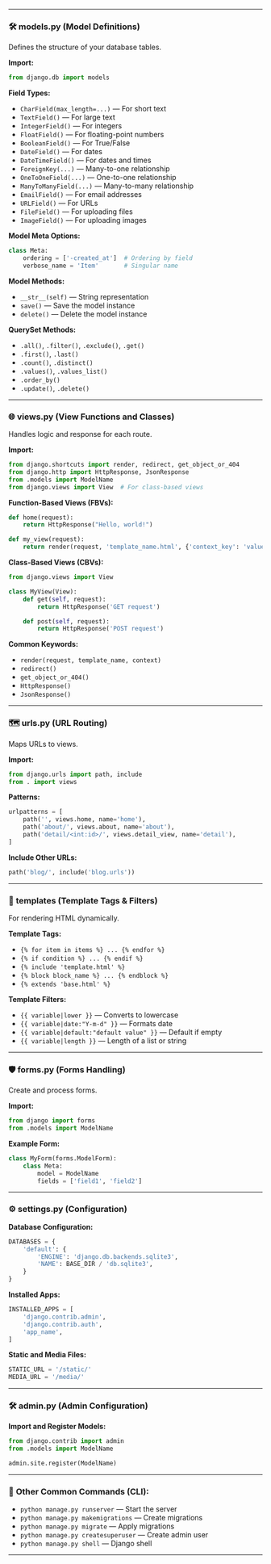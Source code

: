 
---

### 🛠️ **models.py (Model Definitions)**  
Defines the structure of your database tables.

**Import:**  
```python
from django.db import models
```

**Field Types:**
- `CharField(max_length=...)` — For short text
- `TextField()` — For large text
- `IntegerField()` — For integers
- `FloatField()` — For floating-point numbers
- `BooleanField()` — For True/False
- `DateField()` — For dates
- `DateTimeField()` — For dates and times
- `ForeignKey(...)` — Many-to-one relationship
- `OneToOneField(...)` — One-to-one relationship
- `ManyToManyField(...)` — Many-to-many relationship
- `EmailField()` — For email addresses
- `URLField()` — For URLs
- `FileField()` — For uploading files
- `ImageField()` — For uploading images

**Model Meta Options:**
```python
class Meta:
    ordering = ['-created_at']  # Ordering by field
    verbose_name = 'Item'       # Singular name
```

**Model Methods:**
- `__str__(self)` — String representation
- `save()` — Save the model instance
- `delete()` — Delete the model instance

**QuerySet Methods:**  
- `.all()`, `.filter()`, `.exclude()`, `.get()`
- `.first()`, `.last()`
- `.count()`, `.distinct()`
- `.values()`, `.values_list()`
- `.order_by()`
- `.update()`, `.delete()`

---

### 🌐 **views.py (View Functions and Classes)**  
Handles logic and response for each route.

**Import:**
```python
from django.shortcuts import render, redirect, get_object_or_404
from django.http import HttpResponse, JsonResponse
from .models import ModelName
from django.views import View  # For class-based views
```

**Function-Based Views (FBVs):**
```python
def home(request):
    return HttpResponse("Hello, world!")

def my_view(request):
    return render(request, 'template_name.html', {'context_key': 'value'})
```

**Class-Based Views (CBVs):**
```python
from django.views import View

class MyView(View):
    def get(self, request):
        return HttpResponse('GET request')

    def post(self, request):
        return HttpResponse('POST request')
```

**Common Keywords:**
- `render(request, template_name, context)`
- `redirect()`
- `get_object_or_404()`
- `HttpResponse()`
- `JsonResponse()`

---

### 🗺️ **urls.py (URL Routing)**  
Maps URLs to views.

**Import:**
```python
from django.urls import path, include
from . import views
```

**Patterns:**
```python
urlpatterns = [
    path('', views.home, name='home'),
    path('about/', views.about, name='about'),
    path('detail/<int:id>/', views.detail_view, name='detail'),
]
```

**Include Other URLs:**
```python
path('blog/', include('blog.urls'))
```

---

### 📄 **templates (Template Tags & Filters)**  
For rendering HTML dynamically.

**Template Tags:**  
- `{% for item in items %} ... {% endfor %}`
- `{% if condition %} ... {% endif %}`
- `{% include 'template.html' %}`
- `{% block block_name %} ... {% endblock %}`
- `{% extends 'base.html' %}`

**Template Filters:**  
- `{{ variable|lower }}` — Converts to lowercase
- `{{ variable|date:"Y-m-d" }}` — Formats date
- `{{ variable|default:"default value" }}` — Default if empty
- `{{ variable|length }}` — Length of a list or string

---

### 🛡️ **forms.py (Forms Handling)**  
Create and process forms.

**Import:**
```python
from django import forms
from .models import ModelName
```

**Example Form:**
```python
class MyForm(forms.ModelForm):
    class Meta:
        model = ModelName
        fields = ['field1', 'field2']
```

---

### ⚙️ **settings.py (Configuration)**  

**Database Configuration:**
```python
DATABASES = {
    'default': {
        'ENGINE': 'django.db.backends.sqlite3',
        'NAME': BASE_DIR / 'db.sqlite3',
    }
}
```

**Installed Apps:**  
```python
INSTALLED_APPS = [
    'django.contrib.admin',
    'django.contrib.auth',
    'app_name',
]
```

**Static and Media Files:**  
```python
STATIC_URL = '/static/'
MEDIA_URL = '/media/'
```

---

### 🛠️ **admin.py (Admin Configuration)**  

**Import and Register Models:**
```python
from django.contrib import admin
from .models import ModelName

admin.site.register(ModelName)
```

---

### 🔗 **Other Common Commands (CLI):**  
- `python manage.py runserver` — Start the server
- `python manage.py makemigrations` — Create migrations
- `python manage.py migrate` — Apply migrations
- `python manage.py createsuperuser` — Create admin user
- `python manage.py shell` — Django shell

---

